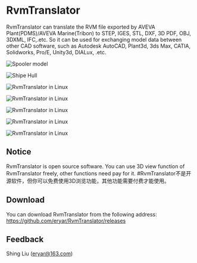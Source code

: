 # RvmTranslator
RvmTranslator can translate the RVM file exported by AVEVA Plant(PDMS)/AVEVA Marine(Tribon) to STEP, IGES, STL, DXF, 3D PDF, OBJ, 3DXML, IFC,.etc. So it can be used for exchanging model data between other CAD software, such as Autodesk AutoCAD, Plant3d, 3ds Max, CATIA, Solidworks, Pro/E, Unity3d, DIALux, .etc.

![Spooler model](https://github.com/eryar/RvmTranslator/blob/master/1.png)

![Shipe Hull](https://github.com/eryar/RvmTranslator/blob/master/2.png)

![RvmTranslator in Linux](https://github.com/eryar/RvmTranslator/blob/master/3.png)

![RvmTranslator in Linux](https://github.com/eryar/RvmTranslator/blob/master/4.png)

![RvmTranslator in Linux](https://github.com/eryar/RvmTranslator/blob/master/5.png)

![RvmTranslator in Linux](https://github.com/eryar/RvmTranslator/blob/master/6.png)

![RvmTranslator in Linux](https://github.com/eryar/RvmTranslator/blob/master/7.png)

## Notice
RvmTranslator is open source software. You can use 3D view function of RvmTranslator freely, other functions need pay for it.
#RvmTranslator不是开源软件，但你可以免费使用3D浏览功能，其他功能需要付费才能使用。

## Download
You can download RvmTranslator from the following address:
https://github.com/eryar/RvmTranslator/releases

## Feedback
Shing Liu (eryar@163.com)
